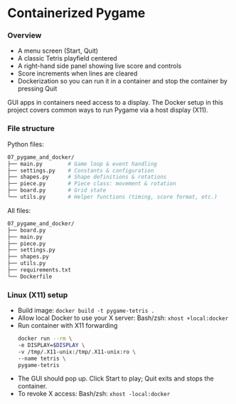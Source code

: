 
# Containerized Pygame

### Overview
- A menu screen (Start, Quit)
- A classic Tetris playfield centered
- A right-hand side panel showing live score and controls
- Score increments when lines are cleared
- Dockerization so you can run it in a container and stop the container by pressing Quit

GUI apps in containers need access to a display. The Docker setup in this project covers common ways to run Pygame via a host display (X11).

### File structure
Python files:
```bash
07_pygame_and_docker/
├── main.py        # Game loop & event handling
├── settings.py    # Constants & configuration
├── shapes.py      # Shape definitions & rotations
├── piece.py       # Piece class: movement & rotation
├── board.py       # Grid state
└── utils.py       # Helper functions (timing, score format, etc.)
```

All files:
```bash
07_pygame_and_docker/
├── board.py
├── main.py
├── piece.py
├── settings.py
├── shapes.py
├── utils.py
├── requirements.txt
└── Dockerfile
```

### Linux (X11) setup
- Build image: `docker build -t pygame-tetris .` 
- Allow local Docker to use your X server:
  Bash/zsh: `xhost +local:docker`
- Run container with X11 forwarding
  ```bash
  docker run --rm \
  -e DISPLAY=$DISPLAY \
  -v /tmp/.X11-unix:/tmp/.X11-unix:ro \
  --name tetris \
  pygame-tetris
  ```
- The GUI should pop up. Click Start to play; Quit exits and stops the container.
- To revoke X access:
  Bash/zsh:  ```xhost -local:docker```
